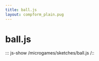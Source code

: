 ```yaml
---
title: ball.js
layout: compform_plain.pug
---
```


# ball.js

::: js-show
/microgames/sketches/ball.js
/::
